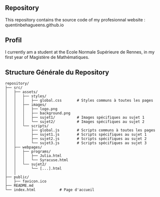 ## Repository
This repository contains the source code of my profesionnal website : quentinbehagueens.github.io

## Profil 
I currently am a student at the Ecole Normale Supérieure de Rennes, in my first year of Magistère de Mathématiques.

## Structure Générale du Repository
```
repository/
├── src/
│   ├── assets/
│   │   ├── styles/
│   │   │   ├── global.css       # Styles communs à toutes les pages
│   │   ├── images/
│   │   │   ├── logo.png
│   │   │   ├── background.png
│   │   │   ├── sujet1/          # Images spécifiques au sujet 1
│   │   │   └── sujet2/          # Images spécifiques au sujet 2
│   │   └── scripts/
│   │       ├── global.js        # Scripts communs à toutes les pages
│   │       ├── sujet1.js        # Scripts spécifiques au sujet 1
│   │       ├── sujet2.js        # Scripts spécifiques au sujet 2
│   │       └── sujet3.js        # Scripts spécifiques au sujet 3
│   ├── webpages/
│   │   ├── programs/
│   │   │   ├── Julia.html
│   │   │   └── Syracuse.html
│   │   └── sujet2/
│   │       └── [...].html
│   │   
├── public/
│   ├── favicon.ico
├── README.md
└── index.html           # Page d'accueil
```
